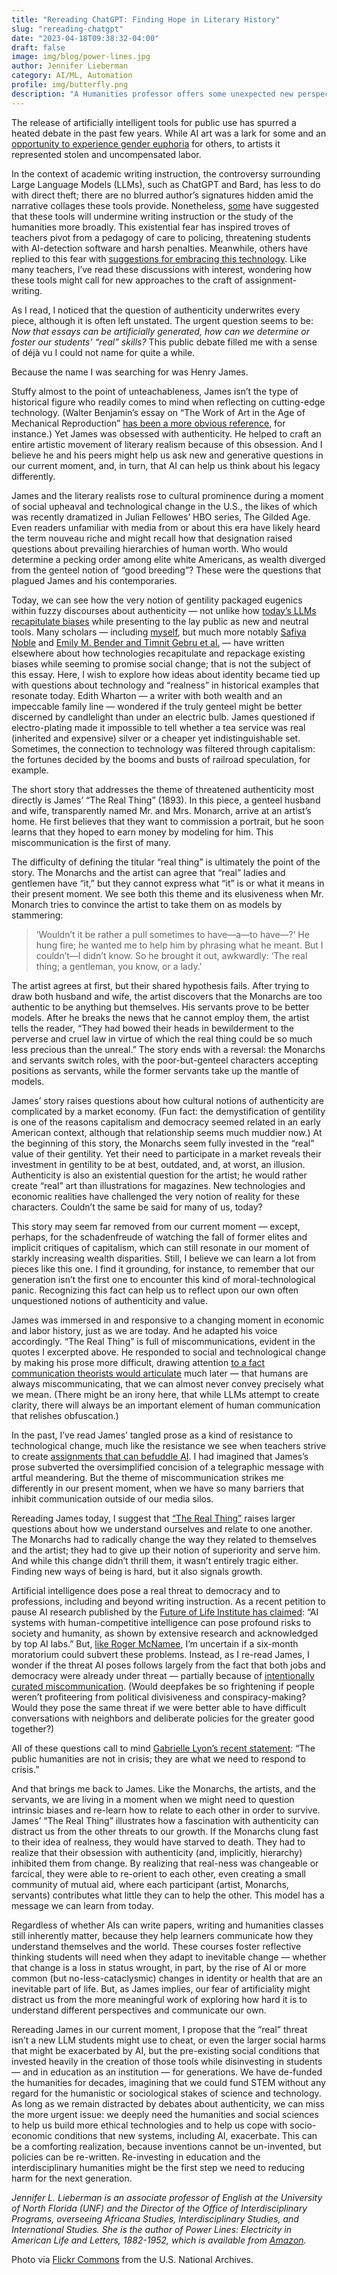 ```yaml
---
title: "Rereading ChatGPT: Finding Hope in Literary History"
slug: "rereading-chatgpt"
date: "2023-04-18T09:38:32-04:00"
draft: false
image: img/blog/power-lines.jpg
author: Jennifer Lieberman
category: AI/ML, Automation
profile: img/butterfly.png
description: "A Humanities professor offers some unexpected new perspectives on ChatGPT inspired by the American Realism literary tradition."
---
```



The release of artificially intelligent tools for public use has spurred a heated debate in the past few years. While AI art was a lark for some and an [opportunity to experience gender euphoria](https://www.out.com/art/2022/12/07/ai-art-gives-users-gender-euphoria-its-not-without-controversy) for others, to artists it represented stolen and uncompensated labor.

<!--more-->

In the context of academic writing instruction, the controversy surrounding Large Language Models (LLMs), such as ChatGPT and Bard, has less to do with direct theft; there are no blurred author’s signatures hidden amid the narrative collages these tools provide. Nonetheless, [some](https://www.theatlantic.com/technology/archive/2022/12/openai-chatgpt-writing-high-school-english-essay/672412/) have suggested that these tools will undermine writing instruction or the study of the humanities more broadly. This existential fear has inspired troves of teachers pivot from a pedagogy of care to policing, threatening students with AI-detection software and harsh penalties. Meanwhile, others have replied to this fear with [suggestions for embracing this technology](https://www.nytimes.com/2023/01/12/technology/chatgpt-schools-teachers.html). Like many teachers, I’ve read these discussions with interest, wondering how these tools might call for new approaches to the craft of assignment-writing.

As I read, I noticed that the question of authenticity underwrites every piece, although it is often left unstated. The urgent question seems to be: *Now that essays can be artificially generated, how can we determine or foster our students’ “real” skills?* This public debate filled me with a sense of déjà vu I could not name for quite a while.

Because the name I was searching for was Henry James.

Stuffy almost to the point of unteachableness, James isn’t the type of historical figure who readily comes to mind when reflecting on cutting-edge technology. (Walter Benjamin’s essay on “The Work of Art in the Age of Mechanical Reproduction” [has been a more obvious reference](https://www.ncbi.nlm.nih.gov/pmc/articles/PMC9749485/), for instance.) Yet James was obsessed with authenticity. He helped to craft an entire artistic movement of literary realism because of this obsession. And I believe he and his peers might help us ask new and generative questions in our current moment, and, in turn, that AI can help us think about his legacy differently.

James and the literary realists rose to cultural prominence during a moment of social upheaval and technological change in the U.S., the likes of which was recently dramatized in Julian Fellowes’ HBO series, The Gilded Age. Even readers unfamiliar with media from or about this era have likely heard the term nouveau riche and might recall how that designation raised questions about prevailing hierarchies of human worth. Who would determine a pecking order among elite white Americans, as wealth diverged from the genteel notion of “good breeding”? These were the questions that plagued James and his contemporaries.

Today, we can see how the very notion of gentility packaged eugenics within fuzzy discourses about authenticity &mdash; not unlike how [today’s LLMs recapitulate biases](https://rotational.io/blog/a-parrot-trainer-eats-crow/) while presenting to the lay public as new and neutral tools. Many scholars &mdash; including [myself](https://mitpress.mit.edu/9780262036375/power-lines/), but much more notably [Safiya Noble](https://nyupress.org/9781479837243/algorithms-of-oppression/) and [Emily M. Bender and Timnit Gebru et al.](https://dl.acm.org/doi/pdf/10.1145/3442188.3445922) &mdash; have written elsewhere about how technologies recapitulate and repackage existing biases while seeming to promise social change; that is not the subject of this essay. Here, I wish to explore how ideas about identity became tied up with questions about technology and “realness” in historical examples that resonate today. Edith Wharton &mdash; a writer with both wealth and an impeccable family line &mdash; wondered if the truly genteel might be better discerned by candlelight than under an electric bulb. James questioned if electro-plating made it impossible to tell whether a tea service was real (inherited and expensive) silver or a cheaper yet indistinguishable set. Sometimes, the connection to technology was filtered through capitalism: the fortunes decided by the booms and busts of railroad speculation, for example.

The short story that addresses the theme of threatened authenticity most directly is James’ “The Real Thing” (1893). In this piece, a genteel husband and wife, transparently named Mr. and Mrs. Monarch, arrive at an artist’s home. He first believes that they want to commission a portrait, but he soon learns that they hoped to earn money by modeling for him. This miscommunication is the first of many.

The difficulty of defining the titular “real thing” is ultimately the point of the story. The Monarchs and the artist can agree that “real” ladies and gentlemen have “it,” but they cannot express what “it” is or what it means in their present moment. We see both this theme and its elusiveness when Mr. Monarch tries to convince the artist to take them on as models by stammering:

> ‘Wouldn’t it be rather a pull sometimes to have&mdash;a&mdash;to have&mdash;?’  He hung fire; he wanted me to help him by phrasing what he meant.  But I couldn’t&mdash;I didn’t know.  So he brought it out, awkwardly: ‘The real thing; a gentleman, you know, or a lady.’

The artist agrees at first, but their shared hypothesis fails. After trying to draw both husband and wife, the artist discovers that the Monarchs are too authentic to be anything but themselves. His servants prove to be better models. After he breaks the news that he cannot employ them, the artist tells the reader, “They had bowed their heads in bewilderment to the perverse and cruel law in virtue of which the real thing could be so much less precious than the unreal.” The story ends with a reversal: the Monarchs and servants switch roles, with the poor-but-genteel characters accepting positions as servants, while the former servants take up the mantle of models.

James’ story raises questions about how cultural notions of authenticity are complicated by a market economy. (Fun fact: the demystification of gentility is one of the reasons capitalism and democracy seemed related in an early American context, although that relationship seems much muddier now.) At the beginning of this story, the Monarchs seem fully invested in the “real” value of their gentility. Yet their need to participate in a market reveals their investment in gentility to be at best, outdated, and, at worst, an illusion. Authenticity is also an existential question for the artist; he would rather create “real” art than illustrations for magazines. New technologies and economic realities have challenged the very notion of reality for these characters. Couldn’t the same be said for many of us, today?

This story may seem far removed from our current moment &mdash; except, perhaps, for the schadenfreude of watching the fall of former elites and implicit critiques of capitalism, which can still resonate in our moment of starkly increasing wealth disparities. Still, I believe we can learn a lot from pieces like this one. I find it grounding, for instance, to remember that our generation isn’t the first one to encounter this kind of moral-technological panic. Recognizing this fact can help us to reflect upon our own often unquestioned notions of authenticity and value.

James was immersed in and responsive to a changing moment in economic and labor history, just as we are today. And he adapted his voice accordingly. “The Real Thing” is full of miscommunications, evident in the quotes I excerpted above. He responded to social and technological change by making his prose more difficult, drawing attention [to a fact communication theorists would articulate](https://press.uchicago.edu/ucp/books/book/chicago/S/bo3656803.html) much later &mdash; that humans are always miscommunicating, that we can almost never convey precisely what we mean. (There might be an irony here, that while LLMs attempt to create clarity, there will always be an important element of human communication that relishes obfuscation.)

In the past, I’ve read James’ tangled prose as a kind of resistance to technological change, much like the resistance we see when teachers strive to create [assignments that can befuddle AI](https://libguides.butler.edu/ai-in-the-classroom/chatbot-proof-assignments). I had imagined that James’s prose subverted the oversimplified concision of a telegraphic message with artful meandering. But the theme of miscommunication strikes me differently in our present moment, when we have so many barriers that inhibit communication outside of our media silos.

Rereading James today, I suggest that [“The Real Thing”](https://www.gutenberg.org/files/2715/2715-h/2715-h.htm) raises larger questions about how we understand ourselves and relate to one another. The Monarchs had to radically change the way they related to themselves and the artist; they had to give up their notion of superiority and serve him. And while this change didn’t thrill them, it wasn’t entirely tragic either. Finding new ways of being is hard, but it also signals growth.

Artificial intelligence does pose a real threat to democracy and to professions, including and beyond writing instruction. As a recent petition to pause AI research published by the [Future of Life Institute has claimed](https://futureoflife.org/open-letter/pause-giant-ai-experiments/): “AI systems with human-competitive intelligence can pose profound risks to society and humanity, as shown by extensive research and acknowledged by top AI labs.” But, [like Roger McNamee](https://time.com/6268843/ai-risks-democracy-technology/), I’m uncertain if a six-month moratorium could subvert these problems. Instead, as I re-read James, I wonder if the threat AI poses follows largely from the fact that both jobs and democracy were already under threat &mdash; partially because of [intentionally curated miscommunication](https://firstmonday.org/ojs/index.php/fm/article/view/4901/4097). (Would deepfakes be so frightening if people weren’t profiteering from political divisiveness and conspiracy-making? Would they pose the same threat if we were better able to have difficult conversations with neighbors and deliberate policies for the greater good together?)

All of these questions call to mind [Gabrielle Lyon’s recent statement](https://www.ilhumanities.org/news/2023/03/are-the-humanities-in-crisis/): “The public humanities are not in crisis; they are what we need to respond to crisis.”

And that brings me back to James. Like the Monarchs, the artists, and the servants, we are living in a moment when we might need to question intrinsic biases and re-learn how to relate to each other in order to survive. James’ “The Real Thing” illustrates how a fascination with authenticity can distract us from the other threats to our growth. If the Monarchs clung fast to their idea of realness, they would have starved to death. They had to realize that their obsession with authenticity (and, implicitly, hierarchy) inhibited them from change. By realizing that real-ness was changeable or farcical, they were able to re-orient to each other, even creating a small community of mutual aid, where each participant (artist, Monarchs, servants) contributes what little they can to help the other. This model has a message we can learn from today.

Regardless of whether AIs can write papers, writing and humanities classes still inherently matter, because they help learners communicate how they understand themselves and the world. These courses foster reflective thinking students will need when they adapt to inevitable change &mdash; whether that change is a loss in status wrought, in part, by the rise of AI or more common (but no-less-cataclysmic) changes in identity or health that are an inevitable part of life. But, as James implies, our fear of artificiality might distract us from the more meaningful work of exploring how hard it is to understand different perspectives and communicate our own.

Rereading James in our current moment, I propose that the “real” threat isn’t a new LLM students might use to cheat, or even the larger social harms that might be exacerbated by AI, but the pre-existing social conditions that invested heavily in the creation of those tools while disinvesting in students &mdash; and in education as an institution &mdash; for generations. We have de-funded the humanities for decades, imagining that we could fund STEM without any regard for the humanistic or sociological stakes of science and technology. As long as we remain distracted by debates about authenticity, we can miss the more urgent issue: we deeply need the humanities and social sciences to help us build more ethical technologies and to help us cope with socio-economic conditions that new systems, including AI, exacerbate. This can be a comforting realization, because inventions cannot be un-invented, but policies can be re-written. Re-investing in education and the interdisciplinary humanities might be the first step we need to reducing harm for the next generation.


*Jennifer L. Lieberman is an associate professor of English at the University of North Florida (UNF) and the Director of the Office of Interdisciplinary Programs, overseeing Africana Studies, Interdisciplinary Studies, and International Studies. She is the author of Power Lines: Electricity in American Life and Letters, 1882-1952, which is available from [Amazon](https://www.amazon.com/Power-Lines-Electricity-1882-1952-Technology/dp/0262036371/ref=sr_1_1?s=books&ie=UTF8&qid=1502393406&sr=1-1&keywords=power+lines).*



Photo via [Flickr Commons](https://flic.kr/p/6WUTgx) from the U.S. National Archives.

